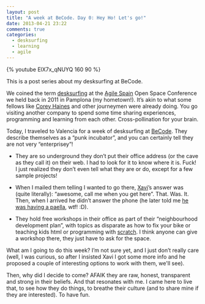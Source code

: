 ```yaml
---
layout: post
title: "A week at BeCode. Day 0: Hey Ho! Let's go!"
date: 2013-04-21 23:22
comments: true
categories:
  - desksurfing
  - learning
  - agile
---
```

{% youtube ElX7x_qNUYQ 160 90 %}

This is a post series about my desksurfing at BeCode.

We coined the term [desksurfing](http://www.desk-surfing.org/)  at the [Agile Spain](http://agile-spain.org/) Open Space Conference we held back in 2011 in Pamplona (my hometown!). It’s akin to what some fellows like [Corey Haines](http://coreyhaines.com/) and other journeymen were already doing. You go visiting another company to spend some time sharing experiences, programming and learning from each other. Cross-pollination for your brain.

Today, I traveled to Valencia for a week of desksurfing at [BeCode](http://www.becodemyfriend.com/?lang=en_us). They describe themselves as a “punk incubator”, and you can certainly tell they are not very “enterprisey”!

- They are so underground they don’t put their office address (or the cave as they call it) on their web. I had to look for it to know where it is. Fuck! I just realized they don’t even tell what they are or do, except for a few sample projects!

- When I mailed them telling I wanted to go there, [Xavi](https://twitter.com/XaV1uzz)’s answer was (quite literally): “awesome, call me when you get here”. That. Was. It. Then, when I arrived he didn’t answer the phone (he later told me [he was having a paella](https://twitter.com/XaV1uzz/status/326042040225890305), wtf! :D).

- They hold free workshops in their office as part of their “neighbourhood development plan”, with topics as disparate as how to fix your bike or teaching kids html or programming with [scratch](http://scratch.mit.edu/). I think anyone can give a workshop there, they just have to ask for the space.

What am I going to do this week? I’m not sure yet, and I just don’t really care (well, I was curious, so after I insisted Xavi I got some more info and he proposed a couple of interesting options to work with them, we'll see).

Then, why did I decide to come? AFAIK they are raw, honest, transparent and strong in their beliefs. And that resonates with me. I came here to live that, to see how they do things, to breathe their culture (and to share mine if they are interested). To have fun.

